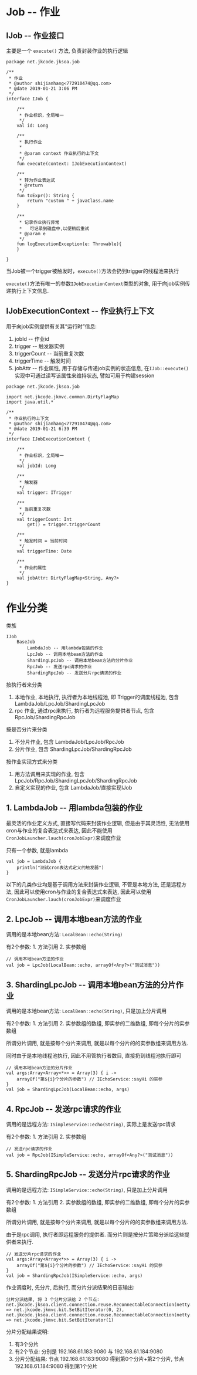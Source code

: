 # Job -- 作业

## IJob -- 作业接口

主要是一个 `execute()` 方法, 负责封装作业的执行逻辑

```
package net.jkcode.jksoa.job

/**
 * 作业
 * @author shijianhang<772910474@qq.com>
 * @date 2019-01-21 3:06 PM
 */
interface IJob {

    /**
     * 作业标识，全局唯一
     */
    val id: Long

    /**
     * 执行作业
     *
     * @param context 作业执行的上下文
     */
    fun execute(context: IJobExecutionContext)

    /**
     * 转为作业表达式
     * @return
     */
    fun toExpr(): String {
        return "custom " + javaClass.name
    }

    /**
     * 记录作业执行异常
     *   可记录到磁盘中,以便稍后重试
     * @param e
     */
    fun logExecutionException(e: Throwable){
    }

}
```

当Job被一个trigger被触发时，`execute()`方法会扔到trigger的线程池来执行

`execute()`方法有唯一的参数`IJobExecutionContext`类型的对象, 用于向job实例传递执行上下文信息.

## IJobExecutionContext -- 作业执行上下文

用于向job实例提供有关其“运行时”信息:

1. jobId -- 作业id
2. trigger -- 触发器实例
3. triggerCount -- 当前重复次数
4. triggerTime -- 触发时间
5. jobAttr -- 作业属性, 用于存储与传递job实例的状态信息, 在`IJob::execute()`实现中可通过读写该属性来维持状态, 譬如可用于构建session

```
package net.jkcode.jksoa.job

import net.jkcode.jkmvc.common.DirtyFlagMap
import java.util.*

/**
 * 作业执行的上下文
 * @author shijianhang<772910474@qq.com>
 * @date 2019-01-21 6:39 PM
 */
interface IJobExecutionContext {

    /**
     * 作业标识，全局唯一
     */
    val jobId: Long

    /**
     * 触发器
     */
    val trigger: ITrigger

    /**
     * 当前重复次数
     */
    val triggerCount: Int
        get() = trigger.triggerCount

    /**
     * 触发时间 = 当前时间
     */
    val triggerTime: Date

    /**
     * 作业的属性
     */
    val jobAttr: DirtyFlagMap<String, Any?>
}
```

# 作业分类

类族

```
IJob
    BaseJob
        LambdaJob -- 用lambda包装的作业
        LpcJob -- 调用本地bean方法的作业
        ShardingLpcJob -- 调用本地bean方法的分片作业
        RpcJob -- 发送rpc请求的作业
        ShardingRpcJob -- 发送分片rpc请求的作业
```

按执行者来分类
1. 本地作业, 本地执行, 执行者为本地线程池, 即 Trigger的调度线程池, 包含 LambdaJob/LpcJob/ShardingLpcJob
2. rpc 作业, 通过rpc来执行, 执行者为远程服务提供者节点, 包含 RpcJob/ShardingRpcJob

按是否分片来分类
1. 不分片作业, 包含 LambdaJob/LpcJob/RpcJob
2. 分片作业, 包含 ShardingLpcJob/ShardingRpcJob

按作业实现方式来分类
1. 用方法调用来实现的作业, 包含 LpcJob/RpcJob/ShardingLpcJob/ShardingRpcJob
2. 自定义实现的作业, 包含 LambdaJob/直接实现IJob

## 1. LambdaJob -- 用lambda包装的作业
最灵活的作业定义方式, 直接写代码来封装作业逻辑, 但是由于其灵活性, 无法使用cron与作业的复合表达式来表达, 因此不能使用`CronJobLauncher.lauch(cronJobExpr)`来调度作业

只有一个参数, 就是lambda

```
val job = LambdaJob {
    println("测试cron表达式定义的触发器")
}
```

以下的几类作业均是基于调用方法来封装作业逻辑, 不管是本地方法, 还是远程方法, 因此可以使用cron与作业的复合表达式来表达, 因此可以使用`CronJobLauncher.lauch(cronJobExpr)`来调度作业

## 2. LpcJob -- 调用本地bean方法的作业
调用的是本地bean方法: `LocalBean::echo(String)`

有2个参数: 1. 方法引用 2. 实参数组

```
// 调用本地bean方法的作业
val job = LpcJob(LocalBean::echo, arrayOf<Any?>("测试消息"))
```

## 3. ShardingLpcJob -- 调用本地bean方法的分片作业
调用的是本地bean方法: `LocalBean::echo(String)`, 只是加上分片调用

有2个参数: 1. 方法引用 2. 实参数组的数组, 即实参的二维数组, 即每个分片的实参数组

所谓分片调用, 就是按每个分片来调用, 就是以每个分片的的实参数组来调用方法. 

同时由于是本地线程池执行, 因此不用管执行者数目, 直接扔到线程池执行即可

```
// 调用本地bean方法的分片作业
val args:Array<Array<*>> = Array(3) { i ->
    arrayOf("第${i}个分片的参数") // IEchoService::sayHi 的实参
}
val job = ShardingLpcJob(LocalBean::echo, args)
```

## 4. RpcJob -- 发送rpc请求的作业

调用的是远程方法: `ISimpleService::echo(String)`, 实际上是发送rpc请求

有2个参数: 1. 方法引用 2. 实参数组

```
// 发送rpc请求的作业
val job = RpcJob(ISimpleService::echo, arrayOf<Any?>("测试消息"))
```

## 5. ShardingRpcJob -- 发送分片rpc请求的作业
调用的是远程方法: `ISimpleService::echo(String)`, 只是加上分片调用

有2个参数: 1. 方法引用 2. 实参数组的数组, 即实参的二维数组, 即每个分片的实参数组

所谓分片调用, 就是按每个分片来调用, 就是以每个分片的的实参数组来调用方法. 

由于是rpc调用, 执行者即远程服务的提供者. 而分片则是按分片策略分派给这些提供者来执行.

```
// 发送分片rpc请求的作业
val args:Array<Array<*>> = Array(3) { i ->
    arrayOf("第${i}个分片的参数") // IEchoService::sayHi 的实参
}
val job = ShardingRpcJob(ISimpleService::echo, args)
```

作业调度时, 先分片, 后执行, 而分片分派结果的日志输出:

```
分片分派结果, 将 3 个分片分派给 2 个节点:
net.jkcode.jksoa.client.connection.reuse.ReconnectableConnection(netty://192.168.61.183:9080) => net.jkcode.jkmvc.bit.SetBitIterator(0, 2),
net.jkcode.jksoa.client.connection.reuse.ReconnectableConnection(netty://192.168.61.184:9080) => net.jkcode.jkmvc.bit.SetBitIterator(1)
```

分片分配结果说明:
1. 有3个分片
2. 有2个节点: 分别是 192.168.61.183:9080 与 192.168.61.184:9080
3. 分片分配结果: 节点 192.168.61.183:9080 得到第0个分片+第2个分片, 节点 192.168.61.184:9080 得到第1个分片